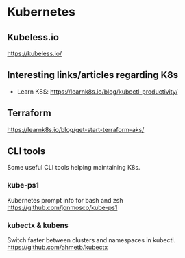 # Kubernetes #

## Kubeless.io ##

<https://kubeless.io/>

## Interesting links/articles regarding K8s ##

- Learn K8S: <https://learnk8s.io/blog/kubectl-productivity/>

## Terraform ##

<https://learnk8s.io/blog/get-start-terraform-aks/>

## CLI tools ##

Some useful CLI tools helping maintaining K8s.

### kube-ps1 ###

Kubernetes prompt info for bash and zsh
<https://github.com/jonmosco/kube-ps1>

### kubectx & kubens ###

Switch faster between clusters and namespaces in kubectl.
<https://github.com/ahmetb/kubectx>
